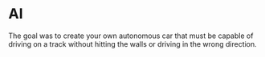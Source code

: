 # AI

The goal was to create your own autonomous car that must be capable
of driving on a track without hitting the walls or driving in the wrong direction.
